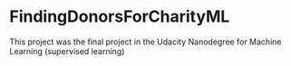 # FindingDonorsForCharityML
This project was the final project in the Udacity Nanodegree for Machine Learning (supervised learning)
